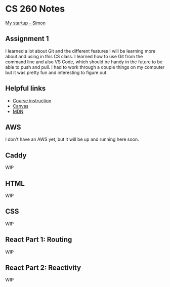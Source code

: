 # CS 260 Notes

[My startup - Simon](https://simon.cs260.click)

## Assignment 1

I learned a lot about Git and the different features I will be learning more about and using in this CS class. I learned how to use Git from the command line and also VS Code, which should be handy in the future to be able to push and pull. I had to work through a couple things on my computer but it was pretty fun and interesting to figure out.

## Helpful links

- [Course instruction](https://github.com/webprogramming260)
- [Canvas](https://byu.instructure.com)
- [MDN](https://developer.mozilla.org)

## AWS

I don't have an AWS yet, but it will be up and running here soon.

## Caddy

WIP

## HTML

WIP

## CSS

WIP

## React Part 1: Routing

WIP

## React Part 2: Reactivity

WIP
